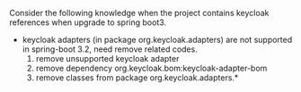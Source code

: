 Consider the following knowledge when the project contains keycloak references when upgrade to spring boot3.
- keycloak adapters (in package org.keycloak.adapters) are not supported in spring-boot 3.2, need remove related codes. 
    1. remove unsupported keycloak adapter
    1. remove dependency org.keycloak.bom:keycloak-adapter-bom
    1. remove classes from package org.keycloak.adapters.*